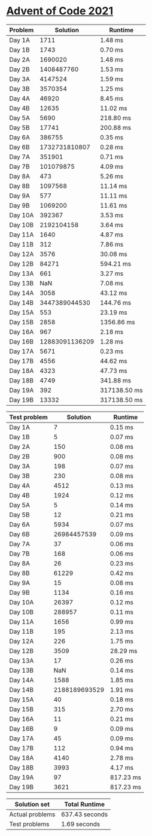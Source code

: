 # [Advent of Code 2021](https://adventofcode.com/2021)

| Problem | Solution | Runtime |
|---------|----------|---------|
|Day 1A| 1711 | 1.48 ms |
|Day 1B| 1743 | 0.70 ms |
|Day 2A| 1690020 | 1.48 ms |
|Day 2B| 1408487760 | 1.53 ms |
|Day 3A| 4147524 | 1.59 ms |
|Day 3B| 3570354 | 1.25 ms |
|Day 4A| 46920 | 8.45 ms |
|Day 4B| 12635 | 11.02 ms |
|Day 5A| 5690 | 218.80 ms |
|Day 5B| 17741 | 200.88 ms |
|Day 6A| 386755 | 0.35 ms |
|Day 6B| 1732731810807 | 0.28 ms |
|Day 7A| 351901 | 0.71 ms |
|Day 7B| 101079875 | 4.09 ms |
|Day 8A| 473 | 5.26 ms |
|Day 8B| 1097568 | 11.14 ms |
|Day 9A| 577 | 11.11 ms |
|Day 9B| 1069200 | 11.61 ms |
|Day 10A| 392367 | 3.53 ms |
|Day 10B| 2192104158 | 3.64 ms |
|Day 11A| 1640 | 4.87 ms |
|Day 11B| 312 | 7.86 ms |
|Day 12A| 3576 | 30.08 ms |
|Day 12B| 84271 | 594.21 ms |
|Day 13A| 661 | 3.27 ms |
|Day 13B| NaN | 7.08 ms |
|Day 14A| 3058 | 43.12 ms |
|Day 14B| 3447389044530 | 144.76 ms |
|Day 15A| 553 | 23.19 ms |
|Day 15B| 2858 | 1356.86 ms |
|Day 16A| 967 | 2.18 ms |
|Day 16B| 12883091136209 | 1.28 ms |
|Day 17A| 5671 | 0.23 ms |
|Day 17B| 4556 | 44.62 ms |
|Day 18A| 4323 | 47.73 ms |
|Day 18B| 4749 | 341.88 ms |
|Day 19A| 392 | 317138.50 ms |
|Day 19B| 13332 | 317138.50 ms |

| Test problem | Solution | Runtime |
|--------------|----------|---------|
|Day 1A| 7 | 0.15 ms |
|Day 1B| 5 | 0.07 ms |
|Day 2A| 150 | 0.08 ms |
|Day 2B| 900 | 0.08 ms |
|Day 3A| 198 | 0.07 ms |
|Day 3B| 230 | 0.08 ms |
|Day 4A| 4512 | 0.13 ms |
|Day 4B| 1924 | 0.12 ms |
|Day 5A| 5 | 0.14 ms |
|Day 5B| 12 | 0.21 ms |
|Day 6A| 5934 | 0.07 ms |
|Day 6B| 26984457539 | 0.09 ms |
|Day 7A| 37 | 0.06 ms |
|Day 7B| 168 | 0.06 ms |
|Day 8A| 26 | 0.23 ms |
|Day 8B| 61229 | 0.42 ms |
|Day 9A| 15 | 0.08 ms |
|Day 9B| 1134 | 0.16 ms |
|Day 10A| 26397 | 0.12 ms |
|Day 10B| 288957 | 0.11 ms |
|Day 11A| 1656 | 0.99 ms |
|Day 11B| 195 | 2.13 ms |
|Day 12A| 226 | 1.75 ms |
|Day 12B| 3509 | 28.29 ms |
|Day 13A| 17 | 0.26 ms |
|Day 13B| NaN | 0.14 ms |
|Day 14A| 1588 | 1.85 ms |
|Day 14B| 2188189693529 | 1.91 ms |
|Day 15A| 40 | 0.18 ms |
|Day 15B| 315 | 2.70 ms |
|Day 16A| 11 | 0.21 ms |
|Day 16B| 9 | 0.09 ms |
|Day 17A| 45 | 0.09 ms |
|Day 17B| 112 | 0.94 ms |
|Day 18A| 4140 | 2.78 ms |
|Day 18B| 3993 | 4.17 ms |
|Day 19A| 97 | 817.23 ms |
|Day 19B| 3621 | 817.23 ms |

| Solution set | Total Runtime |
|--------------|---------------|
| Actual problems | 637.43 seconds |
| Test problems | 1.69 seconds |

